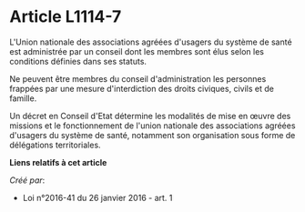 # Article L1114-7

L'Union nationale des associations agréées d'usagers du système de santé est administrée par un conseil dont les membres sont
élus selon les conditions définies dans ses statuts. 

Ne peuvent être membres du conseil d'administration les personnes frappées par une mesure d'interdiction des droits civiques,
civils et de famille. 

Un décret en Conseil d'Etat détermine les modalités de mise en œuvre des missions et le fonctionnement de l'union nationale
des associations agréées d'usagers du système de santé, notamment son organisation sous forme de délégations territoriales.

**Liens relatifs à cet article**

_Créé par_:

  - Loi n°2016-41 du 26 janvier 2016 - art. 1
